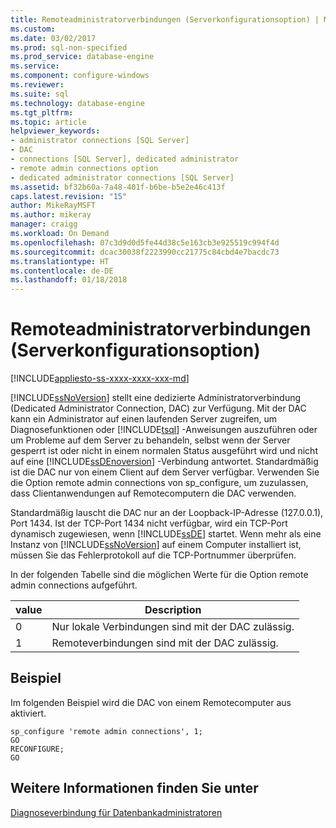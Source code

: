 ```yaml
---
title: Remoteadministratorverbindungen (Serverkonfigurationsoption) | Microsoft-Dokumentation
ms.custom: 
ms.date: 03/02/2017
ms.prod: sql-non-specified
ms.prod_service: database-engine
ms.service: 
ms.component: configure-windows
ms.reviewer: 
ms.suite: sql
ms.technology: database-engine
ms.tgt_pltfrm: 
ms.topic: article
helpviewer_keywords:
- administrator connections [SQL Server]
- DAC
- connections [SQL Server], dedicated administrator
- remote admin connections option
- dedicated administrator connections [SQL Server]
ms.assetid: bf32b60a-7a48-401f-b6be-b5e2e46c413f
caps.latest.revision: "15"
author: MikeRayMSFT
ms.author: mikeray
manager: craigg
ms.workload: On Demand
ms.openlocfilehash: 07c3d9d0d5fe44d38c5e163cb3e925519c994f4d
ms.sourcegitcommit: dcac30038f2223990cc21775c84cbd4e7bacdc73
ms.translationtype: HT
ms.contentlocale: de-DE
ms.lasthandoff: 01/18/2018
---
```

# <a name="remote-admin-connections-server-configuration-option"></a>Remoteadministratorverbindungen (Serverkonfigurationsoption)
[!INCLUDE[appliesto-ss-xxxx-xxxx-xxx-md](../../includes/appliesto-ss-xxxx-xxxx-xxx-md.md)]

  [!INCLUDE[ssNoVersion](../../includes/ssnoversion-md.md)] stellt eine dedizierte Administratorverbindung (Dedicated Administrator Connection, DAC) zur Verfügung. Mit der DAC kann ein Administrator auf einen laufenden Server zugreifen, um Diagnosefunktionen oder [!INCLUDE[tsql](../../includes/tsql-md.md)] -Anweisungen auszuführen oder um Probleme auf dem Server zu behandeln, selbst wenn der Server gesperrt ist oder nicht in einem normalen Status ausgeführt wird und nicht auf eine [!INCLUDE[ssDEnoversion](../../includes/ssdenoversion-md.md)] -Verbindung antwortet. Standardmäßig ist die DAC nur von einem Client auf dem Server verfügbar. Verwenden Sie die Option remote admin connections von sp_configure, um zuzulassen, dass Clientanwendungen auf Remotecomputern die DAC verwenden.  
  
 Standardmäßig lauscht die DAC nur an der Loopback-IP-Adresse (127.0.0.1), Port 1434. Ist der TCP-Port 1434 nicht verfügbar, wird ein TCP-Port dynamisch zugewiesen, wenn [!INCLUDE[ssDE](../../includes/ssde-md.md)] startet. Wenn mehr als eine Instanz von [!INCLUDE[ssNoVersion](../../includes/ssnoversion-md.md)] auf einem Computer installiert ist, müssen Sie das Fehlerprotokoll auf die TCP-Portnummer überprüfen.  
  
 In der folgenden Tabelle sind die möglichen Werte für die Option remote admin connections aufgeführt.  
  
|value|Description|  
|-----------|-----------------|  
|0|Nur lokale Verbindungen sind mit der DAC zulässig.|  
|1|Remoteverbindungen sind mit der DAC zulässig.|  
  
## <a name="example"></a>Beispiel  
 Im folgenden Beispiel wird die DAC von einem Remotecomputer aus aktiviert.  
  
```  
sp_configure 'remote admin connections', 1;  
GO  
RECONFIGURE;  
GO  
```  
  
## <a name="see-also"></a>Weitere Informationen finden Sie unter  
 [Diagnoseverbindung für Datenbankadministratoren](../../database-engine/configure-windows/diagnostic-connection-for-database-administrators.md)  
  
  
